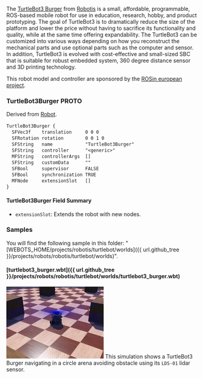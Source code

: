 The [TurtleBot3 Burger](http://emanual.robotis.com/docs/en/platform/turtlebot3/specifications/) from [Robotis](http://www.robotis.us/) is a small, affordable, programmable, ROS-based mobile robot for use in education, research, hobby, and product prototyping.
The goal of TurtleBot3 is to dramatically reduce the size of the platform and lower the price without having to sacrifice its functionality and quality, while at the same time offering expandability.
The TurtleBot3 can be customized into various ways depending on how you reconstruct the mechanical parts and use optional parts such as the computer and sensor.
In addition, TurtleBot3 is evolved with cost-effective and small-sized SBC that is suitable for robust embedded system, 360 degree distance sensor and 3D printing technology.

This robot model and controller are sponsored by the [ROSin european project](http://rosin-project.eu/ftp/cross-platform-ros-simulation-for-mobile-manipulators).

### TurtleBot3Burger PROTO

Derived from [Robot](https://cyberbotics.com/doc/reference/robot).

```
TurtleBot3Burger {
  SFVec3f    translation     0 0 0
  SFRotation rotation        0 0 1 0
  SFString   name            "TurtleBot3Burger"
  SFString   controller      "<generic>"
  MFString   controllerArgs  []
  SFString   customData      ""
  SFBool     supervisor      FALSE
  SFBool     synchronization TRUE
  MFNode     extensionSlot   []
}
```

#### TurtleBot3Burger Field Summary

- `extensionSlot`: Extends the robot with new nodes.

### Samples

You will find the following sample in this folder: "[WEBOTS\_HOME/projects/robotis/turtlebot/worlds]({{ url.github_tree }}/projects/robots/robotis/turtlebot/worlds)".

#### [turtlebot3\_burger.wbt]({{ url.github_tree }}/projects/robots/robotis/turtlebot/worlds/turtlebot3\_burger.wbt)

![turtlebot3\_burger.wbt.jpg](images/turtlebot3burger/turtlebot3_burger.wbt.jpg) This simulation shows a TurtleBot3 Burger navigating in a circle arena avoiding obstacle using its `LDS-01` lidar sensor.
